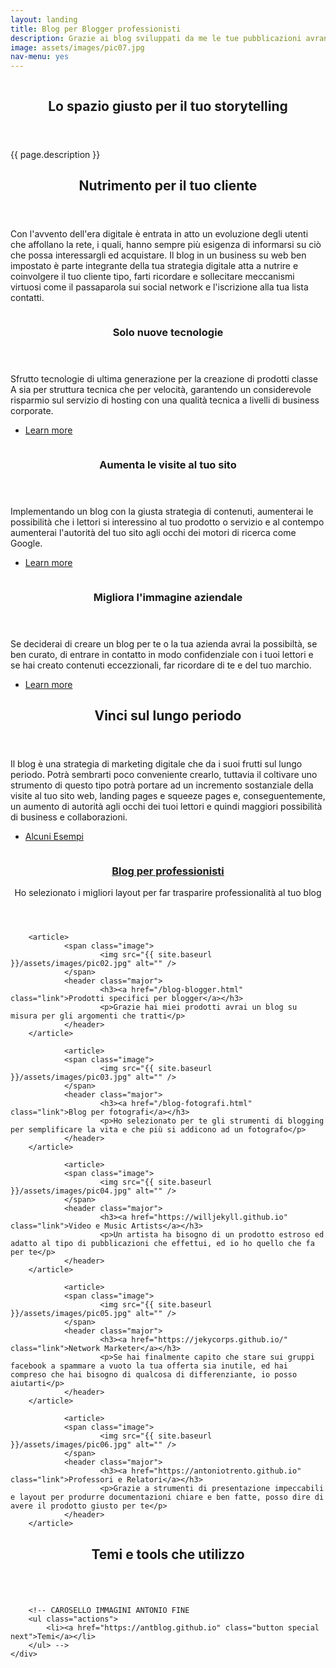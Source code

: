 ```yaml
---
layout: landing
title: Blog per Blogger professionisti
description: Grazie ai blog sviluppati da me le tue pubblicazioni avranno una leggerezza unica
image: assets/images/pic07.jpg
nav-menu: yes
---
```


<!-- Banner -->
<!-- Note: The "styleN" class below should match that of the header element. -->
<section id="banner" class="style2">
	<div class="inner">
		<span class="image">
			<img src="{{ site.baseurl }}/{{ page.image }}" alt="" />
		</span>
		<header class="major">
			<h1>Lo spazio giusto per il tuo storytelling</h1>
		</header>
		<div class="content">
			<p>{{ page.description }}</p>
		</div>
	</div>
</section>

<!-- Main -->
<div id="main">

<!-- One -->
<section id="one">
	<div class="inner">
		<header class="major">
			<h2>Nutrimento per il tuo cliente</h2>
		</header>
		<p>Con l'avvento dell'era digitale è entrata in atto un evoluzione degli utenti che affollano la rete, i quali, hanno sempre più esigenza di informarsi su ciò che possa interessargli ed acquistare. Il blog in un business su web ben impostato è parte integrante della tua strategia digitale atta a nutrire e coinvolgere il tuo cliente tipo, farti ricordare e sollecitare meccanismi virtuosi come il passaparola sui social network e l'iscrizione alla tua lista contatti.</p>
	</div>
</section>

<!-- Two -->
<section id="two" class="spotlights">
	<section>
		<a href="#tiles" class="scrolly image">
			<img src="assets/images/pic08.jpg" alt="" data-position="center center" />
		</a>
		<div class="content">
			<div class="inner">
				<header class="major">
					<h3>Solo nuove tecnologie</h3>
				</header>
				<p>Sfrutto tecnologie di ultima generazione per la creazione di prodotti classe A sia per struttura tecnica che per velocità, garantendo un considerevole risparmio sul servizio di hosting con una qualità tecnica a livelli di business corporate.</p>
				<ul class="actions">
					<li><a href="generic.html" class="button">Learn more</a></li>
				</ul>
			</div>
		</div>
	</section>
	<section>
		<a href="#tiles" class="scrolly image">
			<img src="assets/images/pic09.jpg" alt="" data-position="top center" />
		</a>
		<div class="content">
			<div class="inner">
				<header class="major">
					<h3>Aumenta le visite al tuo sito</h3>
				</header>
				<p>Implementando un blog con la giusta strategia di contenuti, aumenterai le possibilit&agrave; che i lettori si interessino al tuo prodotto o servizio e al contempo aumenterai l'autorità del tuo sito agli occhi dei motori di ricerca come Google.</p>
				<ul class="actions">
					<li><a href="generic.html" class="button">Learn more</a></li>
				</ul>
			</div>
		</div>
	</section>
	<section>
		<a href="#tiles" class="scrolly image">
			<img src="assets/images/pic10.jpg" alt="" data-position="25% 25%" />
		</a>
		<div class="content">
			<div class="inner">
				<header class="major">
					<h3>Migliora l'immagine aziendale</h3>
				</header>
				<p>Se deciderai di creare un blog per te o la tua azienda avrai la possibilt&agrave;, se ben curato, di entrare in contatto in modo confidenziale con i tuoi lettori e se hai creato contenuti eccezzionali, far ricordare di te e del tuo marchio.</p>
				<ul class="actions">
					<li><a href="generic.html" class="button">Learn more</a></li>
				</ul>
			</div>
		</div>
	</section>
</section>

<!-- Three -->
<section id="three">
	<div class="inner">
		<header class="major">
			<h2>Vinci sul lungo periodo</h2>
		</header>
		<p>Il blog è una strategia di marketing digitale che da i suoi frutti sul lungo periodo. Potr&agrave; sembrarti poco conveniente crearlo, tuttavia il coltivare uno strumento di questo tipo potrà portare ad un incremento sostanziale della visite al tuo sito web, landing pages e squeeze pages e, conseguentemente, un aumento di autorit&agrave; agli occhi dei tuoi lettori e quindi maggiori possibilit&agrave; di business e collaborazioni.</p>
		<ul class="actions">
			<li><a href="#tiles" class="button next scrolly">Alcuni Esempi</a></li>
		</ul>
	</div>
</section>

<!-- Sezione tiles con pagine di buyer personas specifiche -->

<section id="tiles" class="tiles">
        <article>
                <span class="image">
                        <img src="{{ site.baseurl }}/assets/images/pic01.jpg" alt="" />
                </span>
                <header class="major">
                        <h3><a href="/blog-professionista.html" class="link">Blog per professionisti</a></h3>
                        <p>Ho selezionato i migliori layout per far trasparire professionalità al tuo blog</p>
                </header>
        </article>

        <article>
                <span class="image">
                        <img src="{{ site.baseurl }}/assets/images/pic02.jpg" alt="" />
                </span>
                <header class="major">
                        <h3><a href="/blog-blogger.html" class="link">Prodotti specifici per blogger</a></h3>
                        <p>Grazie hai miei prodotti avrai un blog su misura per gli argomenti che tratti</p>
                </header>
        </article>

				<article>
                <span class="image">
                        <img src="{{ site.baseurl }}/assets/images/pic03.jpg" alt="" />
                </span>
                <header class="major">
                        <h3><a href="/blog-fotografi.html" class="link">Blog per fotografi</a></h3>
                        <p>Ho selezionato per te gli strumenti di blogging per semplificare la vita e che più si addicono ad un fotografo</p>
                </header>
        </article>

				<article>
                <span class="image">
                        <img src="{{ site.baseurl }}/assets/images/pic04.jpg" alt="" />
                </span>
                <header class="major">
                        <h3><a href="https://willjekyll.github.io" class="link">Video e Music Artists</a></h3>
                        <p>Un artista ha bisogno di un prodotto estroso ed adatto al tipo di pubblicazioni che effettui, ed io ho quello che fa per te</p>
                </header>
        </article>

				<article>
                <span class="image">
                        <img src="{{ site.baseurl }}/assets/images/pic05.jpg" alt="" />
                </span>
                <header class="major">
                        <h3><a href="https://jekycorps.github.io/" class="link">Network Marketer</a></h3>
                        <p>Se hai finalmente capito che stare sui gruppi facebook a spammare a vuoto la tua offerta sia inutile, ed hai compreso che hai bisogno di qualcosa di differenziante, io posso aiutarti</p>
                </header>
        </article>

				<article>
                <span class="image">
                        <img src="{{ site.baseurl }}/assets/images/pic06.jpg" alt="" />
                </span>
                <header class="major">
                        <h3><a href="https://antoniotrento.github.io" class="link">Professori e Relatori</a></h3>
                        <p>Grazie a strumenti di presentazione impeccabili e layout per produrre documentazioni chiare e ben fatte, posso dire di avere il prodotto giusto per te</p>
                </header>
        </article>

</section>

<!-- Fine sezione tiles con link a pagine di buyer personas specifiche -->
<!-- Four -->
<section id="four">
	<div class="inner">
		<header class="major">
			<h2>Temi e tools che utilizzo</h2>
		</header>
		<!-- CAROSELLO IMMAGINI ANTONIO -->
	<div class="row 50% uniform">
		<div class="4u"><span class="image fit"><img src="assets/images/pic08.jpg" alt="" /></span></div>
		<div class="4u"><span class="image fit"><img src="assets/images/pic09.jpg" alt="" /></span></div>
		<div class="4u$"><span class="image fit"><img src="assets/images/pic10.jpg" alt="" /></span></div>
		<!-- Break -->
		<div class="4u"><span class="image fit"><img src="assets/images/pic10.jpg" alt="" /></span></div>
		<div class="4u"><span class="image fit"><img src="assets/images/pic08.jpg" alt="" /></span></div>
		<div class="4u$"><span class="image fit"><img src="assets/images/pic09.jpg" alt="" /></span></div>
		<!-- Break -->
		<div class="4u"><span class="image fit"><img src="assets/images/pic09.jpg" alt="" /></span></div>
		<div class="4u"><span class="image fit"><img src="assets/images/pic10.jpg" alt="" /></span></div>
		<div class="4u$"><span class="image fit"><img src="assets/images/pic08.jpg" alt="" /></span></div>
	</div>


		<!-- CAROSELLO IMMAGINI ANTONIO FINE
		<ul class="actions">
			<li><a href="https://antblog.github.io" class="button special next">Temi</a></li>
		</ul> -->
	</div>
</section>

</div>
